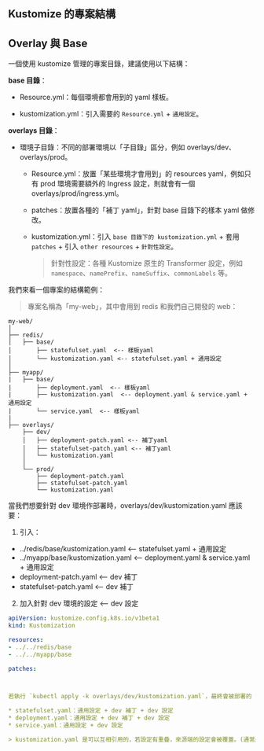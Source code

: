 ## Kustomize 的專案結構

## Overlay 與 Base

一個使用 kustomize 管理的專案目錄，建議使用以下結構：

**base 目錄**：

  * Resource.yml：每個環境都會用到的 yaml 樣板。

  * kustomization.yml：引入需要的 `Resource.yml` + `通用設定`。

**overlays 目錄**：
  
  * 環境子目錄：不同的部署環境以「子目錄」區分，例如 overlays/dev、overlays/prod。

    * Resource.yml：放置「某些環境才會用到」的 resources yaml，例如只有 prod 環境需要額外的 Ingress 設定，則就會有一個 overlays/prod/ingress.yml。

    * patches：放置各種的「補丁 yaml」，針對 base 目錄下的樣本 yaml 做修改。

    * kustomization.yml：引入 `base 目錄下的 kustomization.yml` + 套用 `patches` + 引入 `other resources` + `針對性設定`。 
  
      > 針對性設定：各種 Kustomize 原生的 Transformer 設定，例如 `namespace`、`namePrefix`、`nameSuffix`、`commonLabels` 等。


我們來看一個專案的結構範例：

> 專案名稱為「my-web」，其中會用到 redis 和我們自己開發的 web：

```plaintext
my-web/
│
├── redis/
│   ├── base/
│       ├── statefulset.yaml  <-- 樣板yaml
│       └── kustomization.yaml <-- statefulset.yaml + 通用設定
│
├── myapp/
|   ├── base/
|       ├── deployment.yaml  <-- 樣板yaml
|       ├── kustomization.yaml  <-- deployment.yaml & service.yaml + 通用設定
|       └── service.yaml  <-- 樣板yaml
|  
├── overlays/
    ├── dev/
    │   ├── deployment-patch.yaml <-- 補丁yaml
    │   ├── statefulset-patch.yaml <-- 補丁yaml
    │   └── kustomization.yaml 
    │
    └── prod/
        ├── deployment-patch.yaml
        ├── statefulset-patch.yaml
        └── kustomization.yaml
```

當我們想要針對 dev 環境作部署時，overlays/dev/kustomization.yaml 應該要：

1. 引入：
  * ../redis/base/kustomization.yaml  <-- statefulset.yaml + 通用設定
  * ../myapp/base/kustomization.yaml  <-- deployment.yaml & service.yaml + 通用設定
  * deployment-patch.yaml             <-- dev 補丁
  * statefulset-patch.yaml            <-- dev 補丁

2. 加入針對 dev 環境的設定              <-- dev 設定        

```yaml
apiVersion: kustomize.config.k8s.io/v1beta1
kind: Kustomization

resources:
- ../../redis/base
- ../../myapp/base

patches:



若執行 `kubectl apply -k overlays/dev/kustomization.yaml`，最終會被部署的 yaml 為：

* statefulset.yaml：通用設定 + dev 補丁 + dev 設定
* deployment.yaml：通用設定 + dev 補丁 + dev 設定
* service.yaml：通用設定 + dev 設定

> kustomization.yaml 是可以互相引用的，若設定有重疊，來源端的設定會被覆蓋。(通常是 overlay 去引用 base 的 kustomization，所以有重疊的部分以 overlay 為主)